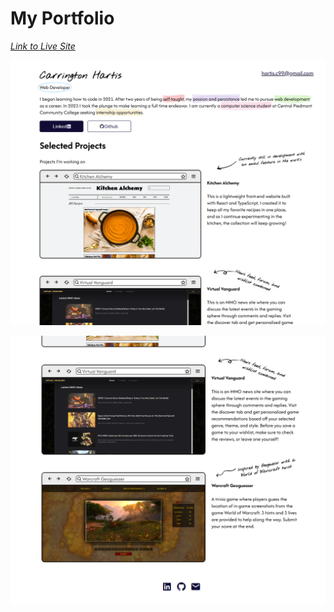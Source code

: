# My Portfolio

[*Link to Live Site*](https://carringtonhartis.netlify.app/)

![Page 1](assets/chartis-portfolio-1.png)

![Page 2](assets/chartis-portfolio-2.png)